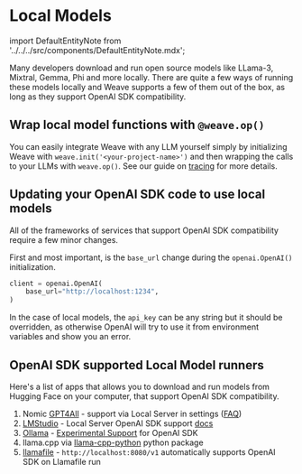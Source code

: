 # Local Models

import DefaultEntityNote from '../../../src/components/DefaultEntityNote.mdx';

Many developers download and run open source models like LLama-3, Mixtral, Gemma, Phi and more locally. There are quite a few ways of running these models locally and Weave supports a few of them out of the box, as long as they support OpenAI SDK compatibility.

## Wrap local model functions with `@weave.op()`

You can easily integrate Weave with any LLM yourself simply by initializing Weave with `weave.init('<your-project-name>')` and then wrapping the calls to your LLMs with `weave.op()`. <DefaultEntityNote /> See our guide on [tracing](/guides/tracking/tracing) for more details.

## Updating your OpenAI SDK code to use local models

All of the frameworks of services that support OpenAI SDK compatibility require a few minor changes.

First and most important, is the `base_url` change during the `openai.OpenAI()` initialization.

```python
client = openai.OpenAI(
    base_url="http://localhost:1234",
)
```

In the case of local models, the `api_key` can be any string but it should be overridden, as otherwise OpenAI will try to use it from environment variables and show you an error.

## OpenAI SDK supported Local Model runners

Here's a list of apps that allows you to download and run models from Hugging Face on your computer, that support OpenAI SDK compatibility.

1. Nomic [GPT4All](https://www.nomic.ai/gpt4all) - support via Local Server in settings ([FAQ](https://docs.gpt4all.io/gpt4all_help/faq.html))
1. [LMStudio](https://lmstudio.ai/) - Local Server OpenAI SDK support [docs](https://lmstudio.ai/docs/local-server)
1. [Ollama](https://ollama.com/) - [Experimental Support](https://github.com/ollama/ollama/blob/main/docs/openai.md) for OpenAI SDK
1. llama.cpp via [llama-cpp-python](https://llama-cpp-python.readthedocs.io/en/latest/server/) python package
1. [llamafile](https://github.com/Mozilla-Ocho/llamafile#other-example-llamafiles) - `http://localhost:8080/v1` automatically supports OpenAI SDK on Llamafile run
